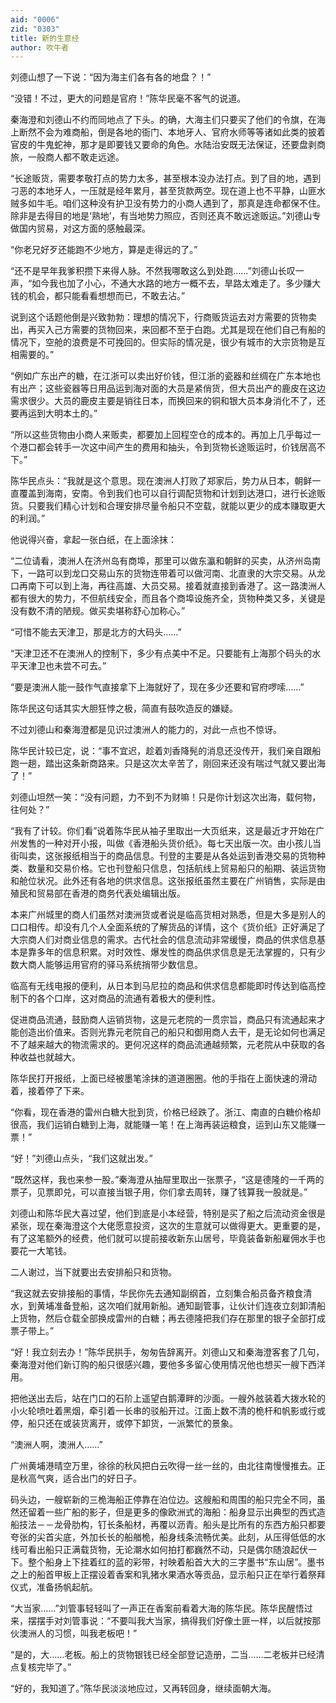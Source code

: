 ```yaml
---
aid: "0006"
zid: "0303"
title: 新的生意经
author: 吹牛者
---
```


刘德山想了一下说：“因为海主们各有各的地盘？！”

“没错！不过，更大的问题是官府！”陈华民毫不客气的说道。

秦海澄和刘德山不约而同地点了下头。的确，大海主们只要买了他们的令旗，在海上断然不会为难商船，倒是各地的衙门、本地牙人、官府水师等等诸如此类的披着官皮的牛鬼蛇神，那才是即要钱又要命的角色。水陆治安既无法保证，还要盘剥商旅，一般商人都不敢走远途。

“长途贩货，需要孝敬打点的势力太多，甚至根本没办法打点。到了目的地，遇到刁恶的本地牙人，一压就是经年累月，甚至货款两空。现在道上也不平静，山匪水贼多如牛毛。咱们这种没有护卫没有势力的小商人遇到了，那真是连命都保不住。除非是去得目的地是‘熟地’，有当地势力照应，否则还真不敢远途贩运。”刘德山专做国内贸易，对这方面的感触最深。

“你老兄好歹还能跑不少地方，算是走得远的了。”

“还不是早年我爹积攒下来得人脉。不然我哪敢这么到处跑……”刘德山长叹一声，“如今我也加了小心，不通大水路的地方一概不去，旱路太难走了。多少赚大钱的机会，都只能看看想想而已，不敢去沾。”

说到这个话题他倒是兴致勃勃：理想的情况下，行商贩货运去对方需要的货物卖出，再买入己方需要的货物回来，来回都不至于白跑。尤其是现在他们自己有船的情况下，空舱的浪费是不可挽回的。但实际的情况是，很少有城市的大宗货物是互相需要的。”

“例如广东出产的糖，在江浙可以卖出好价钱，但江浙的瓷器和丝绸在广东本地也有出产；这些瓷器等日用品运到海对面的大员是紧俏货，但大员出产的鹿皮在这边需求很少。大员的鹿皮主要是销往日本，而换回来的铜和银大员本身消化不了，还要再运到大明本土的。”

“所以这些货物由小商人来贩卖，都要加上回程空仓的成本的。再加上几乎每过一个港口都会转手一次这中间产生的费用和抽头，令到货物长途贩运时，价钱居高不下。”

陈华民点头：“我就是这个意思。现在澳洲人打败了郑家后，势力从日本，朝鲜一直覆盖到海南，安南。令到我们也可以自行调配货物和计划到达港口，进行长途贩货。只要我们精心计划和合理安排尽量令船只不空载，就能以更少的成本赚取更大的利润。”

他说得兴奋，拿起一张白纸，在上面涂抹：

“二位请看，澳洲人在济州岛有商埠，那里可以做东瀛和朝鲜的买卖，从济州岛南下，一路可以到龙口交易山东的货物连带着可以做河南、北直隶的大宗交易。从龙口再南下可以到上海，再往高雄、大员交易。接着就直接到香港了。这一路澳洲人都有很大的势力，不但航线安全，而且各个商埠设施齐全，货物种类又多，关键是没有数不清的陋规。做买卖堪称舒心加称心。”

“可惜不能去天津卫，那是北方的大码头……”

“天津卫还不在澳洲人的控制下，多少有点美中不足。只要能有上海那个码头的水平天津卫也未尝不可去。”

“要是澳洲人能一鼓作气直接拿下上海就好了，现在多少还要和官府啰嗦……”

陈华民这句话其实大胆狂悖之极，简直有鼓吹造反的嫌疑。

不过刘德山和秦海澄都是见识过澳洲人的能力的，对此一点也不惊讶。

陈华民计较已定，说：“事不宜迟，趁着刘香降髡的消息还没传开，我们亲自跟船跑一趟，踏出这条新商路来。只是这次太辛苦了，刚回来还没有喘过气就又要出海了！”

刘德山坦然一笑：“没有问题，力不到不为财嘛！只是你计划这次出海，载何物，往何处？”

“我有了计较。你们看”说着陈华民从袖子里取出一大页纸来，这是最近才开始在广州发售的一种对开小报，叫做《香港船头货价纸》。每七天出版一次。由小孩儿当街叫卖，这张报纸相当于的商品信息。刊登的主要是从各处运到香港交易的货物种类、数量和交易价格。它也刊登船只信息，包括航线上贸易船只的船期、装运货物和舱位状况。此外还有各地的供求信息。这张报纸虽然主要在广州销售，实际是由殖民和贸易部在香港的商务代表处编辑出版。

本来广州城里的商人们虽然对澳洲货或者说是临高货相对熟悉，但是大多是别人的口口相传。却没有几个人全面系统的了解货品的详情，这个《货价纸》正好满足了大宗商人们对商业信息的需求。古代社会的信息流动非常缓慢，商品的供求信息基本是靠多年的信息积累。对时效性、爆发性的商品供求信息是无法掌握的，只有少数大商人能够运用官府的驿马系统捎带少数信息。

临高有无线电报的便利，从日本到马尼拉的商品和供求信息都能即时传达到临高控制下的各个口岸，这对商品的流通有着极大的便利性。

促进商品流通，鼓励商人运销货物，这是元老院的一贯宗旨，商品只有流通起来才能创造出价值来。否则光靠元老院自己的船只和御用商人去干，是无论如何也满足不了越来越大的物流需求的。更何况这样的商品流通越频繁，元老院从中获取的各种收益也就越大。

陈华民打开报纸，上面已经被墨笔涂抹的道道圈圈。他的手指在上面快速的滑动着，接着停了下来。

“你看，现在香港的雷州白糖大批到货，价格已经跌了。浙江、南直的白糖价格却很高，我们运销白糖到上海，就能赚一笔！在上海再装运粮食，运到山东又能赚一票！”

“好！”刘德山点头，“我们这就出发。”

“既然这样，我也来参一股。”秦海澄从抽屉里取出一张票子，“这是德隆的一千两的票子，见票即兑，可以直接当银子用，你们拿去周转，赚了钱算我一股就是。”

刘德山和陈华民大喜过望，他们到底是小本经营，特别是买了船之后流动资金很是紧张，现在秦海澄这个大佬愿意投资，这次的生意就可以做得更大。更重要的是，有了这笔额外的经费，他们就可以提前接收新东山居号，毕竟装备新船雇佣水手也要花一大笔钱。

二人谢过，当下就要出去安排船只和货物。

“我这就去安排接船的事情，华民你先去通知副纲首，立刻集合船员备齐粮食清水，到黄埔准备登船，这次咱们就用新船。通知副管事，让伙计们连夜立刻卸清船上货物，然后仓载全部换成雷州的白糖；再去德隆把我们存在那里的银子全部打成票子带上。”

“好！我立刻去办！”陈华民拱手，匆匆告辞离开。刘德山又和秦海澄客套了几句，秦海澄对他们新订购的船只很感兴趣，要他多多留心使用情况他也想买一艘下西洋用。

把他送出去后，站在门口的石阶上遥望白鹅潭畔的沙面。一艘外舷装着大拨水轮的小火轮喷吐着黑烟，牵引着一长串的驳船开过。江面上数不清的桅杆和帆影或行或停，船只还在或装货离开，或停下卸货，一派繁忙的景象。

“澳洲人啊，澳洲人……”

广州黄埔港晴空万里，徐徐的秋风把白云吹得一丝一丝的，由北往南慢慢推去。正是秋高气爽，适合出门的好日子。

码头边，一艘崭新的三桅海船正停靠在泊位边。这艘船和周围的船只完全不同，虽然还留着一些广船的影子，但是更多的像欧洲式的海船：船身显示出典型的西式造船技法－－龙骨肋构，钉长条船材，再覆以沥青。船头是比所有的东西方船只都要夸张的尖首尖底，外加长长的船艏桅，船身线条流畅优美。此刻，从压得低低的水线可看出船只正满载货物，无论潮水如何拍打都巍然不动，只是偶尔随浪起伏一下。整个船身上下挂着红的蓝的彩带，衬映着船首大大的三字墨书“东山居”。墨书之上的船首甲板上正摆设着香案和乳猪水果酒水等贡品，显示船只正在举行着祭拜仪式，准备扬帆起航。

“大当家……”刘管事轻轻叫了一声正在香案前看着大海的陈华民。陈华民醒悟过来，摆摆手对刘管事说：“不要叫我大当家，搞得我们好像土匪一样，以后就按那伙澳洲人的习惯，叫我老板吧！”

“是的，大……老板。船上的货物银钱已经全部登记造册，二当……二老板并已经清点复核完毕了。”

“好的，我知道了。”陈华民淡淡地应过，又再转回身，继续面朝大海。

